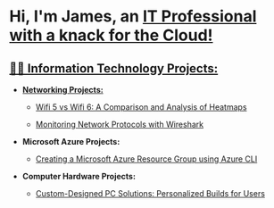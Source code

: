 <h1>Hi, I'm James, an <a href="http://linkedin.com/in/james-t-b75a081a8">IT Professional with a knack for the Cloud!</h1>




<h2>👨‍💻 Information Technology Projects:</h2>



- <b>Networking Projects:</b>

  - [Wifi 5 vs Wifi 6: A Comparison and Analysis of Heatmaps](https://github.com/JTTHEITGUY/Wifi-5-vs-Wifi-6-A-Comparison-and-Analysis-of-Heatmaps/tree/main)

  - [Monitoring Network Protocols with Wireshark](https://github.com/JTTHEITGUY/Monitoring-Network-Protocols-with-Wireshark)


- <b>Microsoft Azure Projects:</b>
  - [Creating a Microsoft Azure Resource Group using Azure CLI](https://github.com/JTTHEITGUY/Creating-a-Microsoft-Azure-Resource-Group-using-Azure-CLI)

- <b>Computer Hardware Projects:</b>
  - [Custom-Designed PC Solutions: Personalized Builds for Users](https://github.com/JTTHEITGUY/Computer-Hardware-Project-Custom-Designed-PC-Solutions-Personalized-Builds-for-Users.git)





<p align="center">
<br />

</p>



